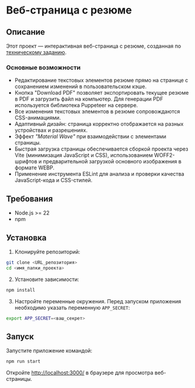 # Веб-страница с резюме

## Описание

Этот проект — интерактивная веб-страница с резюме, созданная по [техническому заданию](https://github.com/jegius/front-end-entrance-exam).

### Основные возможности

- Редактирование текстовых элементов резюме прямо на странице с сохранением изменений в пользовательском кэше.
- Кнопка "Download PDF" позволяет экспортировать текущее резюме в PDF и загрузить файл на компьютер. Для генерации PDF используется библиотека Puppeteer на сервере.
- Все изменения текстовых элементов в резюме сопровождаются CSS-анимациями.
- Адаптивный дизайн: страница корректно отображается на разных устройствах и разрешениях.
- Эффект _"Material Wave"_ при взаимодействии с элементами страницы.
- Быстрая загрузка страницы обеспечивается сборкой проекта через Vite (минимизация JavaScript и CSS), использованием WOFF2-шрифтов и предварительной загрузкой основного изображения в формате WEBP.
- Применение инструмента ESLint для анализа и проверки качества JavaScript-кода и CSS-стилей.

## Требования

- Node.js >= 22
- npm

## Установка

1. Клонируйте репозиторий:
  ```bash
  git clone <URL_репозитория>
  cd <имя_папки_проекта>
  ```

2. Установите зависимости:
  ```bash
  npm install
  ```

3. Настройте переменные окружения. Перед запуском приложения необходимо указать переменную `APP_SECRET`:
  ```bash
  export APP_SECRET=<ваш_секрет>
  ```

## Запуск

Запустите приложение командой:
```bash
npm run start
```

Откройте [http://localhost:3000/](http://localhost:3000/) в браузере для просмотра веб-страницы.